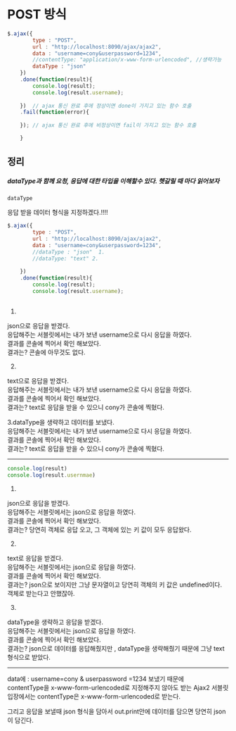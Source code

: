 # POST 방식

```javascript
$.ajax({
		type : "POST",         
		url : "http://localhost:8090/ajax/ajax2",
		data : "username=cony&userpassword=1234",
		//contentType: "application/x-www-form-urlencoded", //생략가능
		dataType : "json"
	})
	.done(function(result){
		console.log(result);
		console.log(result.username);
		
	})  // ajax 통신 완료 후에 정상이면 done이 가지고 있는 함수 호출
	.fail(function(error){
		
	}); // ajax 통신 완료 후에 비정상이면 fail이 가지고 있는 함수 호출

	}

```

## 정리

#####  dataType과 함께 요청, 응답에 대한 타입을 이해할수 있다. 헷갈릴 때 마다 읽어보자

`dataType`  <br/>

응답 받을 데이터 형식을 지정하겠다.!!!!

```javascript
$.ajax({
		type : "POST",         
		url : "http://localhost:8090/ajax/ajax2",
		data : "username=cony&userpassword=1234",
		//dataType : "json"  1.
		//dataType: "text" 2.
		
	})
	.done(function(result){
		console.log(result);
		console.log(result.username);
		

```
1.
json으로 응답을 받겠다. <br/>
응답해주는 서블릿에서는 내가 보낸 username으로 다시 응답을 하였다.<br/>
결과를 콘솔에 찍어서 확인 해보았다.<br/>
결과는? 콘솔에 아무것도 없다.

2.
text으로 응답을 받겠다. <br/>
응답해주는 서블릿에서는 내가 보낸 username으로 다시 응답을 하였다.<br/>
결과를 콘솔에 찍어서 확인 해보았다.<br/>
결과는? text로 응답을 받을 수 있으니 cony가 콘솔에 찍혔다.

3.dataType을 생략하고 데이터를 보냈다. <br/>
응답해주는 서블릿에서는 내가 보낸 username으로 다시 응답을 하였다.<br/>
결과를 콘솔에 찍어서 확인 해보았다.<br/>
결과는? text로 응답을 받을 수 있으니 cony가 콘솔에 찍혔다.


----

```javascript
console.log(result)
console.log(result.usernmae)
```

1. 
json으로 응답을 받겠다. <br/>
응답해주는 서블릿에서는  json으로  응답을 하였다.<br/>
결과를 콘솔에 찍어서 확인 해보았다.<br/>
결과는? 당연히 객체로 응답 오고, 그 객체에 있는 키 값이 모두 응답왔다. 


2.
text로 응답을 받겠다. <br/>
응답해주는 서블릿에서는  json으로  응답을 하였다.<br/>
결과를 콘솔에 찍어서 확인 해보았다.<br/>
결과는? json으로 보이지만 그냥 문자열이고 당연히 객체의 키 값은 undefined이다. 객체로 받는다고 안했잖아.

3. 
dataType을 생략하고 응답을 받겠다. <br/>
응답해주는 서블릿에서는  json으로  응답을 하였다.<br/>
결과를 콘솔에 찍어서 확인 해보았다.<br/>
결과는? json으로 데이터를 응답해줬지만 , dataType을 생략해줬기 때문에 그냥 text 형식으로 받았다. 

---- 
data에  : username=cony &  userpassword =1234 보냈기 때문에 <br/>
contentType을 x-www-form-urlencoded로 지정해주지 않아도
받는 Ajax2 서블릿 입장에서는  contentType은 x-www-form-urlencoded로 받는다.

그리고 응답을 보낼때 json 형식을 담아서
out.print안에 데이터를  담으면 당연히 json이 담긴다.

 